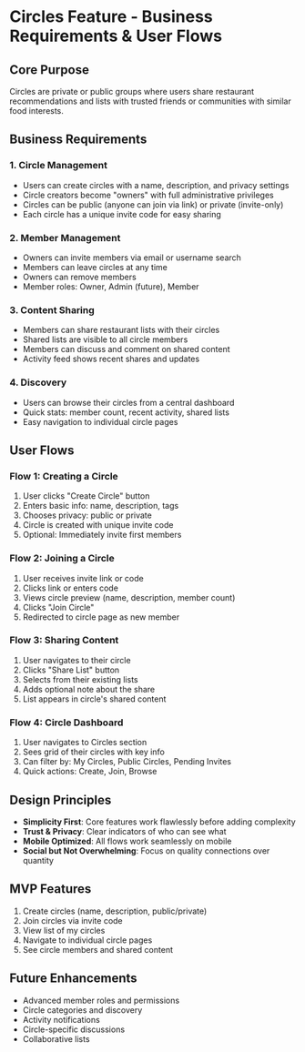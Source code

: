 # Circles Feature - Business Requirements & User Flows

## Core Purpose
Circles are private or public groups where users share restaurant recommendations and lists with trusted friends or communities with similar food interests.

## Business Requirements

### 1. Circle Management
- Users can create circles with a name, description, and privacy settings
- Circle creators become "owners" with full administrative privileges
- Circles can be public (anyone can join via link) or private (invite-only)
- Each circle has a unique invite code for easy sharing

### 2. Member Management
- Owners can invite members via email or username search
- Members can leave circles at any time
- Owners can remove members
- Member roles: Owner, Admin (future), Member

### 3. Content Sharing
- Members can share restaurant lists with their circles
- Shared lists are visible to all circle members
- Members can discuss and comment on shared content
- Activity feed shows recent shares and updates

### 4. Discovery
- Users can browse their circles from a central dashboard
- Quick stats: member count, recent activity, shared lists
- Easy navigation to individual circle pages

## User Flows

### Flow 1: Creating a Circle
1. User clicks "Create Circle" button
2. Enters basic info: name, description, tags
3. Chooses privacy: public or private
4. Circle is created with unique invite code
5. Optional: Immediately invite first members

### Flow 2: Joining a Circle
1. User receives invite link or code
2. Clicks link or enters code
3. Views circle preview (name, description, member count)
4. Clicks "Join Circle"
5. Redirected to circle page as new member

### Flow 3: Sharing Content
1. User navigates to their circle
2. Clicks "Share List" button
3. Selects from their existing lists
4. Adds optional note about the share
5. List appears in circle's shared content

### Flow 4: Circle Dashboard
1. User navigates to Circles section
2. Sees grid of their circles with key info
3. Can filter by: My Circles, Public Circles, Pending Invites
4. Quick actions: Create, Join, Browse

## Design Principles
- **Simplicity First**: Core features work flawlessly before adding complexity
- **Trust & Privacy**: Clear indicators of who can see what
- **Mobile Optimized**: All flows work seamlessly on mobile
- **Social but Not Overwhelming**: Focus on quality connections over quantity

## MVP Features
1. Create circles (name, description, public/private)
2. Join circles via invite code
3. View list of my circles
4. Navigate to individual circle pages
5. See circle members and shared content

## Future Enhancements
- Advanced member roles and permissions
- Circle categories and discovery
- Activity notifications
- Circle-specific discussions
- Collaborative lists